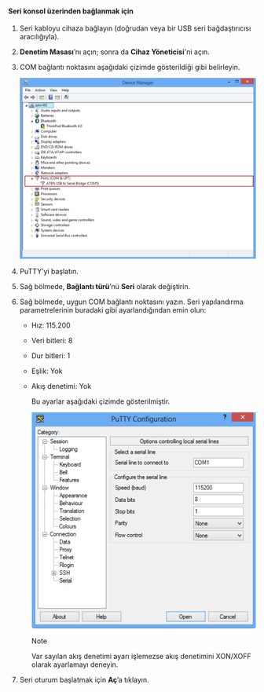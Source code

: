 <!--author=SharS last changed: 9/17/15-->

#### Seri konsol üzerinden bağlanmak için
1. Seri kabloyu cihaza bağlayın (doğrudan veya bir USB seri bağdaştırıcısı aracılığıyla).
2. **Denetim Masası**’nı açın; sonra da **Cihaz Yöneticisi**'ni açın.
3. COM bağlantı noktasını aşağıdaki çizimde gösterildiği gibi belirleyin.
   
     ![Seri konsol üzerinden bağlanma](./media/storsimple-use-putty/HCS_ConnectingDeviceS-include.png)
4. PuTTY’yi başlatın. 
5. Sağ bölmede, **Bağlantı türü**’nü **Seri** olarak değiştirin.
6. Sağ bölmede, uygun COM bağlantı noktasını yazın. Seri yapılandırma parametrelerinin buradaki gibi ayarlandığından emin olun:
   
   * Hız: 115.200
   * Veri bitleri: 8
   * Dur bitleri: 1
   * Eşlik: Yok
   * Akış denetimi: Yok
     
     Bu ayarlar aşağıdaki çizimde gösterilmiştir.
     
     ![PuTTY ayarları](./media/storsimple-use-putty/HCS_PuttyConfig-include.png) 
     
     > [!NOTE]
     > Var sayılan akış denetimi ayarı işlemezse akış denetimini XON/XOFF olarak ayarlamayı deneyin.
     > 
     > 
7. Seri oturum başlatmak için **Aç**’a tıklayın.

<!--HONumber=Sep16_HO3-->


